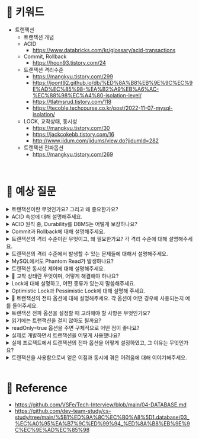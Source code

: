 # 📍 키워드
- 트랜잭션
    - 트랜잭션 개념
    - ACID
        - https://www.databricks.com/kr/glossary/acid-transactions
    - Commit, Rollback
        - https://hoon93.tistory.com/24
    - 트랜잭션 격리수준
        - https://mangkyu.tistory.com/299
        - https://joont92.github.io/db/%ED%8A%B8%EB%9E%9C%EC%9E%AD%EC%85%98-%EA%B2%A9%EB%A6%AC-%EC%88%98%EC%A4%80-isolation-level/
        - https://tlatmsrud.tistory.com/118
        - https://tecoble.techcourse.co.kr/post/2022-11-07-mysql-isolation/
    - LOCK, 교착상태, 동시성
        - https://mangkyu.tistory.com/30
        - https://jackcokebb.tistory.com/16
        - http://www.jidum.com/jidums/view.do?jidumId=282
    - 트랜잭션 전파옵션
        - https://mangkyu.tistory.com/269

<br>

# 📍 예상 질문
<details>
<summary>트랜잭션이란 무엇인가요? 그리고 왜 중요한가요?</summary>
<div markdown="1">

- 트랜잭션은 데이터베이스에서 일련의 연산을 수행하는 단위를 말합니다. 이 일련의 연산은 모두 성공하거나, 아니면 모두 실패해야 합니다. 이런 특성을 '원자성'이라고 부르죠.
- 트랜잭션은 데이터의 일관성을 보장하는 매우 중요한 역할을 합니다. 예를 들어, 은행에서 두 계좌 간의 이체를 생각해보면, 한 계좌에서 돈을 빼고 다른 계좌에 돈을 넣는 두 개의 연산이 하나의 트랜잭션을 이룹니다. 만약 이 두 연산 중 하나라도 실패하면, 돈이 사라지거나 두 번 증가하는 등의 문제가 발생할 수 있습니다. 따라서 트랜잭션을 통해 이런 연산들이 모두 성공하거나 모두 실패하도록 보장해야 합니다.
- 또한, 트랜잭션은 여러 사용자나 애플리케이션이 동시에 같은 데이터에 접근할 때 발생할 수 있는 문제를 해결하는 데도 중요한 역할을 합니다. 이를 '동시성 제어'라고 부르며, 이를 통해 데이터의 무결성을 보장합니다.
- 따라서 트랜잭션은 데이터의 일관성과 무결성을 보장하며, 여러 사용자나 애플리케이션간의 동시 접근 문제를 해결하는데 중요한 역할을 합니다.

</div>
</details>
<details>
<summary>ACID 속성에 대해 설명해주세요.</summary>
<div markdown="1">

- 트랜잭션이 제대로 수행되기 위해 지켜야 하는 4가지 속성이 있는데, 그것이 바로 ACID입니다. ACID는 Atomicity(원자성), Consistency(일관성), Isolation(독립성), Durability(영속성)의 약자입니다.
1. Atomicity(원자성): 트랜잭션의 모든 연산은 한꺼번에 수행되거나 전혀 수행되지 않아야 한다는 것을 의미합니다. 즉, 트랜잭션 내의 연산들이 부분적으로 실행되는 것을 허용하지 않습니다.
2. Consistency(일관성): 트랜잭션의 수행이 데이터의 일관성을 보장해야 한다는 것을 의미합니다. 즉, 트랜잭션이 성공적으로 완료되면 항상 일관성 있는 상태로 유지되어야 합니다.
3. Isolation(독립성): 동시에 실행되는 트랜잭션들이 서로 영향을 미치지 않도록 보장해야 한다는 것을 의미합니다. 즉, 하나의 트랜잭션 실행이 완료될 때까지 다른 트랜잭션에서는 그 결과를 볼 수 없습니다.
4. Durability(영속성): 트랜잭션이 성공적으로 완료되면 그 결과는 영구적으로 반영되어야 한다는 것을 의미합니다. 즉, 시스템이 실패하더라도 완료된 트랜잭션의 결과는 그대로 유지되어야 합니다.
- 이 4가지 속성을 통해 트랜잭션은 데이터의 정확성과 안정성을 보장하며, 데이터베이스 시스템의 핵심 기능을 수행합니다.

</div>
</details>
<details>
<summary>ACID 원칙 중, Durability를 DBMS는 어떻게 보장하나요?</summary>
<div markdown="1">

- Durability, 즉 영속성은 한번 수행된 트랜잭션의 결과가 영구적으로 반영되어야 한다는 원칙입니다. 이 원칙은 DBMS에서 주로 로그 기반의 복구 기법과 디스크에 데이터를 안전하게 저장하는 방법을 통해 보장됩니다.
- 먼저, DBMS에서는 트랜잭션의 모든 변경사항을 로그 형태로 저장합니다. 이 로그에는 어떤 데이터가 어떻게 변경되었는지에 대한 정보가 담겨 있습니다. 그래서 시스템이 실패했을 때 이 로그를 사용해 마지막으로 커밋된 트랜잭션 상태로 데이터를 복구할 수 있습니다.
- 또한, 트랜잭션이 성공적으로 커밋되면 그 결과는 디스크와 같은 비휘발성 저장소에 즉시 기록됩니다. 이렇게 하면 시스템이 다운되거나 전원이 꺼져도 데이터는 안전하게 보호됩니다.
- 이 두 가지 방법을 통해 DBMS는 트랜잭션의 영속성을 보장합니다. 따라서 사용자는 데이터가 안전하게 보호되고 있음을 확신하고, 트랜잭션을 활용할 수 있습니다.

</div>
</details>
<details>
<summary>Commit과 Rollback에 대해 설명해주세요.</summary>
<div markdown="1">

- Commit과 Rollback은 트랜잭션의 실행 결과를 확정짓거나 취소하는 데 사용되는 연산입니다.
1. Commit: 트랜잭션의 모든 변경사항을 데이터베이스에 영구적으로 적용하는 연산을 말합니다. 트랜잭션이 성공적으로 완료되면 커밋을 통해 모든 변경사항이 데이터베이스에 반영되고, 이러한 상태는 영속적으로 유지됩니다. 즉, 커밋이 실행되면 트랜잭션의 결과는 데이터베이스에 안전하게 저장되며, 이후에 시스템이 실패하더라도 복구 가능합니다.
2. Rollback: 트랜잭션의 모든 변경사항을 취소하고 트랜잭션 실행 이전의 상태로 되돌리는 연산을 말합니다. 트랜잭션 실행 중에 오류가 발생하거나 사용자의 요청에 의해 트랜잭션을 중단해야 할 때, 롤백을 통해 데이터베이스를 트랜잭션 실행 이전의 상태로 복원합니다. 즉, 롤백이 실행되면 트랜잭션이 마치 실행되지 않은 것처럼 데이터베이스가 원래의 상태로 돌아갑니다.
- 이 두 연산은 트랜잭션의 원자성을 보장하는데 핵심적인 역할을 합니다. 트랜잭션의 모든 연산이 성공적으로 완료되면 커밋을 실행하고, 그렇지 않으면 롤백을 실행함으로써 트랜잭션의 모든 연산은 한꺼번에 수행되거나 전혀 수행되지 않는 원자성을 보장합니다.

</div>
</details>
<details>
<summary>트랜잭션의 격리 수준이란 무엇이고, 왜 필요한가요? 각 격리 수준에 대해 설명해주세요.</summary>
<div markdown="1">

- 트랜잭션의 격리 수준(Isolation Level)은 동시에 여러 트랜잭션이 실행될 때 트랜잭션들이 서로 얼마나 고립되어야 하는지를 정의하는 것을 말합니다. 이는 동시성 제어를 위한 중요한 개념으로, 격리 수준에 따라 발생할 수 있는 문제와 성능 간의 트레이드오프를 관리합니다.
- SQL 표준에서는 4가지 격리 수준을 정의하고 있습니다.
1. Read Uncommitted: 가장 낮은 수준의 격리를 제공합니다. 트랜잭션에서 변경 중인 데이터를 다른 트랜잭션에서 읽을 수 있습니다. 이 수준에서는 Dirty Read, Non-Repeatable Read, Phantom Read가 모두 발생할 수 있습니다.
2. Read Committed: 대부분의 DBMS에서 기본으로 설정하는 격리 수준입니다. 트랜잭션이 커밋한 데이터만 다른 트랜잭션에서 읽을 수 있습니다. 이 수준에서는 Dirty Read는 방지하지만, Non-Repeatable Read와 Phantom Read는 여전히 발생할 수 있습니다.
3. Repeatable Read: 같은 트랜잭션에서 여러 번 데이터를 읽을 때 항상 같은 결과를 보장합니다. 이 수준에서는 Dirty Read와 Non-Repeatable Read는 방지하지만, Phantom Read는 여전히 발생할 수 있습니다.
4. Serializable: 가장 높은 수준의 격리를 제공합니다. 모든 트랜잭션을 순차적으로 실행하여 동시성 문제를 완전히 방지합니다. 하지만 이 방법은 동시에 많은 트랜잭션을 처리할 수 없으므로 성능 저하를 일으킬 수 있습니다.
- 이렇게 다양한 격리 수준을 제공하는 이유는 성능과 데이터 일관성 간의 적절한 균형을 찾기 위해서입니다. 격리 수준을 높이면 데이터의 일관성은 높아지지만, 동시에 처리할 수 있는 트랜잭션의 수는 줄어들어 성능이 저하될 수 있습니다. 따라서 애플리케이션의 요구사항과 환경에 따라 적절한 격리 수준을 선택하는 것이 중요합니다.

</div>
</details>
<details>
<summary>트랜잭션의 격리 수준에서 발생할 수 있는 문제들에 대해서 설명해주세요.</summary>
<div markdown="1">

1. Dirty Read: 한 트랜잭션에서 아직 커밋되지 않은 변경 사항을 다른 트랜잭션이 읽는 현상입니다. 이 경우, 만약 첫 번째 트랜잭션이 롤백되면, 두 번째 트랜잭션은 존재하지 않는 데이터를 읽게 됩니다.
2. Non-Repeatable Read: 한 트랜잭션 안에서 같은 쿼리를 두 번 수행했을 때, 결과가 다르게 나오는 현상입니다. 첫 번째 쿼리 이후 다른 트랜잭션이 값을 변경하거나 삭제함으로써 발생합니다.
3. Phantom Read: 한 트랜잭션 안에서 같은 쿼리를 두 번 수행했을 때, 첫 번째 쿼리에서는 없던 행이 두 번째 쿼리에서 나타나는 현상입니다. 이는 첫 번째 쿼리 이후에 다른 트랜잭션이 새로운 행을 삽입함으로써 발생합니다.

</div>
</details>
<details>
<summary>MySQL에서도 Phantom Read가 발생하나요?</summary>
<div markdown="1">

- MySQL에서 사용하는 InnoDB 스토리지 엔진은 Multi-Version Concurrency Control(MVCC)를 사용하여 동시성을 관리합니다. MVCC는 트랜잭션마다 각각의 스냅샷을 제공하여 동시에 여러 트랜잭션이 동일한 데이터에 접근할 수 있도록 합니다.
- Phantom Read는 트랜잭션 도중 같은 쿼리를 두 번 실행했을 때, 첫 번째 쿼리에서는 없었던 새로운 레코드가 두 번째 쿼리에서 나타나는 현상을 말합니다.
- REPEATABLE READ: InnoDB의 기본 트랜잭션 격리 수준입니다. 이 격리 수준에서는 MVCC를 통해 트랜잭션마다 각각의 스냅샷을 제공하여 Phantom Read를 방지합니다. 트랜잭션 도중에 다른 트랜잭션이 새로운 레코드를 삽입하더라도, 해당 트랜잭션의 스냅샷에는 그 변경 사항이 반영되지 않으므로 Phantom Read가 발생하지 않습니다.

</div>
</details>
<details>
<summary>트랜잭션 동시성 제어에 대해 설명해주세요.</summary>
<div markdown="1">

- 트랜잭션 동시성 제어는 여러 트랜잭션이 동시에 실행될 때 데이터의 일관성을 유지하고, 동시성 문제를 방지하기 위한 기법입니다.
- 다수의 트랜잭션을 동시에 처리하는 것은 자원의 효율적인 활용, 시스템의 처리량 증가 등의 이점을 제공하지만, 동시에 여러 문제점을 야기할 수 있습니다. 예를 들어, 한 트랜잭션이 처리 중인 데이터를 다른 트랜잭션이 동시에 접근하거나 변경하면, 데이터의 일관성이 깨질 수 있습니다. 이와 같은 문제를 해결하기 위해 동시성 제어 기법이 필요합니다.
- 동시성 제어 기법에는 락킹(Locking), 타임스탬프 기반(Timestamp-based), 낙관적 동시성 제어(Optimistic Concurrency Control), 다중 버전 동시성 제어(Multiversion Concurrency Control) 등이 있습니다.
1. 락킹: 특정 데이터에 대한 접근을 제어하는 방법으로, 트랜잭션이 데이터를 읽거나 쓰기 전에 락을 획득해야 합니다. 락은 공유 락(Read Lock)과 배타적 락(Write Lock)이 있습니다.
2. 타임스탬프 기반: 트랜잭션에게 고유한 타임스탬프를 부여하여, 타임스탬프 순서에 따라 트랜잭션을 실행하는 방법입니다.
3. 낙관적 동시성 제어: 트랜잭션이 실행되는 동안은 다른 트랜잭션의 영향을 받지 않다가, 커밋 시점에 검증을 수행하는 방법입니다.
4. 다중 버전 동시성 제어: 각 트랜잭션에게 데이터의 특정 버전을 제공하여 동시성을 제어하는 방법입니다.

</div>
</details>
<details>
<summary>🤔 교착 상태란 무엇이며, 어떻게 해결해야 하나요?</summary>
<div markdown="1">

- 교착 상태(Deadlock)란 두 개 이상의 트랜잭션이 서로의 작업이 끝나기를 무한히 기다리는 상황을 말합니다. 이런 상황은 각 트랜잭션이 다른 트랜잭션에 의해 잠긴 리소스를 요청하면서 발생합니다. 교착 상태가 발생하면 트랜잭션은 진행이 중단되며, 이를 해결하지 않으면 시스템 전체의 성능 저하나 데이터베이스 시스템의 정지 등의 심각한 문제를 야기할 수 있습니다.
- 교착 상태를 해결하기 위한 방법은 크게 세 가지로 나눌 수 있습니다.
1. 예방(Deadlock Prevention): 교착 상태가 발생하지 않도록 시스템을 설계하는 것입니다. 예를 들어, 트랜잭션에서 모든 필요한 락을 한 번에 획득하도록 요구하거나, 락을 획득하는 순서를 정해놓는 등의 방법이 있습니다.
2. 회피(Deadlock Avoidance): 시스템이 교착 상태를 야기할 수 있는 상황을 인지하고 이를 피하는 방법입니다. 이를 위해서는 시스템의 상태를 지속적으로 모니터링하고, 리소스 요청이 교착 상태를 야기할 수 있는 상황이면 해당 요청을 보류하는 등의 방법을 사용합니다.
3. 탐지 및 복구(Deadlock Detection and Recovery): 교착 상태가 발생하면 이를 탐지하고 복구하는 방법입니다. 일정 시간마다 교착 상태를 체크하고, 교착 상태에 있는 트랜잭션을 중단하거나 롤백하여 교착 상태를 해결합니다.
- 이 중 어떤 방법을 선택할지는 시스템의 특성과 요구사항에 따라 달라집니다. 예를 들어, 트랜잭션의 수가 많고, 리소스 요청이 빈번하다면 교착 상태 발생 확률이 높으므로 탐지 및 복구 방법을 사용하는 것이 효과적일 수 있습니다. 반면에, 트랜잭션의 수가 적고 리소스 요청이 드물다면 예방 방법을 사용하는 것이 더 효율적일 수 있습니다.

</div>
</details>
<details>
<summary>Lock에 대해 설명하고, 어떤 종류가 있는지 말씀해주세요.</summary>
<div markdown="1">

- 데이터베이스에서 락(Lock)은 특정 데이터에 대한 동시 접근을 제어하는 기능을 말합니다. 락을 이용하면 여러 트랜잭션이 동시에 같은 데이터를 변경하는 것을 방지하고, 따라서 데이터의 일관성을 보장할 수 있습니다.
- 데이터베이스에서 주로 사용되는 락의 종류에는 공유 락(Shared Lock)과 배타적 락(Exclusive Lock)이 있습니다.
1. 공유 락(Shared Lock): 읽기 작업을 위한 락으로, 이 락이 설정된 데이터는 다른 트랜잭션에서 읽을 수 있지만 변경할 수는 없습니다. 즉, 여러 트랜잭션이 동시에 같은 데이터를 읽을 수 있습니다.
2. 배타적 락(Exclusive Lock): 쓰기 작업을 위한 락으로, 이 락이 설정된 데이터는 다른 트랜잭션에서 읽거나 쓰는 것을 모두 막습니다. 즉, 한 트랜잭션에서 배타적 락을 획득하면, 그 트랜잭션이 락을 해제할 때까지 다른 트랜잭션은 해당 데이터에 접근할 수 없습니다.
- 데이터베이스 시스템은 이러한 락을 활용하여 트랜잭션의 ACID 속성을 보장합니다. 트랜잭션에서 데이터를 읽거나 쓸 때 적절한 락을 설정하고, 작업이 완료되면 락을 해제함으로써 데이터의 동시 접근을 제어합니다.

</div>
</details>
<details>
<summary>Optimistic Lock과 Pessimistic Lock에 대해 설명해 주세요.</summary>
<div markdown="1">

- Optimistic Lock과 Pessimistic Lock은 락을 사용하는 방식에 따라 구분되는 두 가지 전략입니다.
1. Optimistic Lock(낙관적 락): 이는 데이터의 충돌이 그리 자주 발생하지 않을 것이라는 '낙관적' 가정 하에 충돌이 발생할 때 어떻게 해결할지에 초점을 맞춥니다. 낙관적 락은 실제로 락을 사용하지 않고, 데이터를 읽을 때는 아무런 제한 없이 읽습니다. 그리고 데이터를 변경하려고 할 때, 데이터가 원래 읽었던 시점부터 변경되지 않았다는 것을 확인하고 변경을 진행합니다. 만약 데이터가 변경되었다면 충돌이 발생한 것으로 판단하고 충돌 해결 전략(재시도, 에러 반환 등)을 적용합니다.
2. Pessimistic Lock(비관적 락): 이는 데이터의 충돌이 자주 발생할 것이라는 '비관적' 가정 하에 미리 락을 걸어 충돌을 예방하는 방식입니다. 비관적 락은 데이터를 읽을 때 공유 락을, 변경할 때 배타적 락을 걸어 다른 트랜잭션으로부터 데이터를 보호합니다. 이 방식은 데이터 충돌을 미연에 방지하지만, 락 때문에 동시성이 떨어질 수 있습니다.
- 이 두 가지 방식은 각각의 상황에 따라 적합하게 사용됩니다. 충돌이 자주 발생하지 않는 환경이거나 동시성이 중요한 경우에는 낙관적 락을, 반면에 충돌이 자주 발생하거나 데이터의 일관성이 중요한 경우에는 비관적 락을 사용합니다.

</div>
</details>
<details>
<summary>🤔 트랜잭션의 전파 옵션에 대해 설명해주세요. 각 옵션이 어떤 경우에 사용되는지 예를 들어주세요.</summary>
<div markdown="1">

- 트랜잭션의 전파 옵션(Propagation Option)은 이미 진행 중인 트랜잭션의 범위에서 새로운 트랜잭션을 시작할 때 어떻게 처리할지를 결정하는 옵션입니다. 이 옵션은 일반적으로 스프링 프레임워크와 같은 애플리케이션 프레임워크에서 제공하며, 주로 다음과 같은 여섯 가지 옵션을 제공합니다.
1. REQUIRED: 기본 옵션으로, 이미 진행 중인 트랜잭션이 있으면 그 트랜잭션에 참여하고, 없으면 새로운 트랜잭션을 시작합니다. 예를 들어, 주문 처리 로직에서 결제와 배송이라는 두 가지 작업을 하나의 트랜잭션으로 처리하려면 이 옵션을 사용할 수 있습니다.
2. SUPPORTS: 진행 중인 트랜잭션이 있으면 그 트랜잭션에 참여하고, 없으면 트랜잭션 없이 진행합니다. 예를 들어, 읽기 전용 쿼리와 같이 트랜잭션이 필수적이지 않은 경우에 이 옵션을 사용할 수 있습니다.
3. MANDATORY: 반드시 진행 중인 트랜잭션이 있어야 하며, 없으면 예외를 발생시킵니다. 예를 들어, 기존 트랜잭션의 일부로만 동작해야 하는 로직에서 이 옵션을 사용할 수 있습니다.
4. REQUIRES_NEW: 항상 새로운 트랜잭션을 시작하며, 진행 중인 트랜잭션이 있으면 잠시 보류합니다. 예를 들어, 로그 작성과 같이 다른 트랜잭션과 독립적으로 동작해야 하는 경우에 이 옵션을 사용할 수 있습니다.
5. NOT_SUPPORTED: 트랜잭션 없이 동작하며, 진행 중인 트랜잭션이 있으면 잠시 보류합니다. 예를 들어, 메일 보내기와 같이 트랜잭션이 필요하지 않은 경우에 이 옵션을 사용할 수 있습니다.
6. NEVER: 트랜잭션 없이 동작하며, 진행 중인 트랜잭션이 있으면 예외를 발생시킵니다. 예를 들어, 트랜잭션과 관련 없는 검증 로직 등에서 이 옵션을 사용할 수 있습니다.

</div>
</details>
<details>
<summary>트랜잭션 전파 옵션을 설정할 때 고려해야 할 사항은 무엇인가요?</summary>
<div markdown="1">

1. 트랜잭션 범위: 트랜잭션이 필요한 작업의 범위를 파악해야 합니다. 예를 들어, 여러 개의 데이터 변경 작업이 하나의 논리적 단위를 이룬다면, 이들 작업을 하나의 트랜잭션으로 묶어야 합니다.
2. 동시성과 격리 수준: 트랜잭션을 너무 크게 잡으면 동시성이 떨어질 수 있습니다. 반면에, 트랜잭션을 너무 작게 잡으면 데이터의 일관성을 보장하기 어려울 수 있습니다. 따라서 동시성과 격리 수준 사이의 균형을 잘 맞춰야 합니다.
3. 성능: 트랜잭션은 데이터베이스의 성능에 영향을 줍니다. 트랜잭션이 길어질수록 락이 오래 걸려 동시성이 떨어지고, 이는 시스템의 전반적인 성능 저하로 이어질 수 있습니다. 따라서 트랜잭션의 범위를 적절히 설정하여 성능 저하를 최소화해야 합니다.
4. 복구: 트랜잭션 내에서 오류가 발생했을 때, 원상태로 복구할 수 있는지를 고려해야 합니다. 예를 들어, 너무 많은 작업을 하나의 트랜잭션으로 묶으면, 하나의 작업에서 오류가 발생했을 때 모든 작업을 롤백해야 할 수 있습니다.

</div>
</details>
<details>
<summary>읽기에는 트랜잭션을 걸지 않아도 될까요?</summary>
<div markdown="1">

- 읽기 작업에 대해서도 트랜잭션을 걸어주는 것이 좋습니다. 이유는 다음과 같습니다.
1. 일관성 보장: 읽기 작업 도중에 다른 트랜잭션에서 해당 데이터를 변경하면, 읽기 작업을 수행하는 도중에 데이터가 바뀔 수 있습니다. 이는 데이터의 일관성을 해칠 수 있습니다. 트랜잭션을 걸어주면, 해당 트랜잭션 동안은 일관된 데이터를 보장받을 수 있습니다.
2. 지연 로딩(Lazy Loading) 지원: JPA에서는 연관된 엔티티를 나중에 필요할 때 로딩하는 지연 로딩 전략을 자주 사용합니다. 트랜잭션이 끝난 후에 지연 로딩을 하려고 하면, 'LazyInitializationException'이 발생합니다. 트랜잭션 범위 내에서 지연 로딩을 수행하려면 읽기에도 트랜잭션을 걸어주어야 합니다.
3. 따라서 Spring에서는 읽기 작업에 대해서도 @Transactional 애노테이션을 사용합니다. 이때, readOnly=true 옵션을 주면, 데이터를 변경하지 않는 읽기 전용 트랜잭션으로 설정할 수 있습니다. 이렇게 하면 데이터베이스는 필요한 최적화를 수행할 수 있어 성능을 향상시킬 수 있습니다.

</div>
</details>
<details>
<summary>readOnly=true 옵션을 주면 구체적으로 어떤 점이 좋나요?</summary>
<div markdown="1">

- readOnly=true 옵션을 사용하면, 해당 트랜잭션은 데이터를 변경하는 쓰기 작업이 없다는 것을 명시적으로 선언합니다. 이로 인해 데이터베이스는 일부 최적화 작업을 수행할 수 있어, 성능 향상을 기대할 수 있습니다. 구체적인 이점은 다음과 같습니다.
1. 불필요한 락 회피: 읽기 전용 트랜잭션에서는 데이터를 변경하지 않으므로, 데이터에 대한 락을 획득할 필요가 없습니다. 따라서, 락 경합으로 인한 성능 저하를 피할 수 있습니다.
2. 더티 체킹(Dirty Checking) 최소화: JPA 등의 ORM 프레임워크는 트랜잭션이 종료될 때 엔티티의 변경을 감지하고, 변경된 엔티티에 대한 데이터베이스 업데이트를 수행하는 더티 체킹을 수행합니다. 읽기 전용 트랜잭션에서는 더티 체킹을 최소화할 수 있습니다.
3. 쿼리 힌트(Query Hint) 제공: 일부 데이터베이스는 읽기 전용 트랜잭션에 대해 특별한 처리를 수행하기도 합니다. 예를 들어, MySQL의 InnoDB 엔진에서는 읽기 전용 트랜잭션에 대해 스냅샷을 제공하여 일관된 읽기를 보장하고, 동시에 락 없이 데이터를 읽을 수 있도록 합니다.
- 따라서, 읽기 작업만 수행하는 트랜잭션에서는 readOnly=true 옵션을 사용하여 이러한 이점을 활용하는 것이 좋습니다.

</div>
</details>
<details>
<summary>실제로 개발하면서 트랜잭션을 어떻게 사용했나요?</summary>
<div markdown="1">


</div>
</details>
<details>
<summary>실제 프로젝트에서 트랜잭션의 전파 옵션을 어떻게 설정하였고, 그 이유는 무엇인가요?</summary>
<div markdown="1">



</div>
</details>
<details>
<summary>트랜잭션을 사용함으로써 얻은 이점과 동시에 겪은 어려움에 대해 이야기해주세요.</summary>
<div markdown="1">



</div>
</details>


<br>

# 📍 Reference
- https://github.com/VSFe/Tech-Interview/blob/main/04-DATABASE.md
- https://github.com/dev-team-study/cs-study/tree/main/%5B1%ED%9A%8C%EC%B0%A8%5D1.database/03_%EC%A0%95%EA%B7%9C%ED%99%94_%ED%8A%B8%EB%9E%9C%EC%9E%AD%EC%85%98